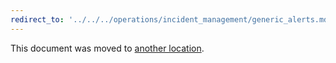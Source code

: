 ```yaml
---
redirect_to: '../../../operations/incident_management/generic_alerts.md'
---
```


This document was moved to [another location](../../../operations/incident_management/generic_alerts.md).
